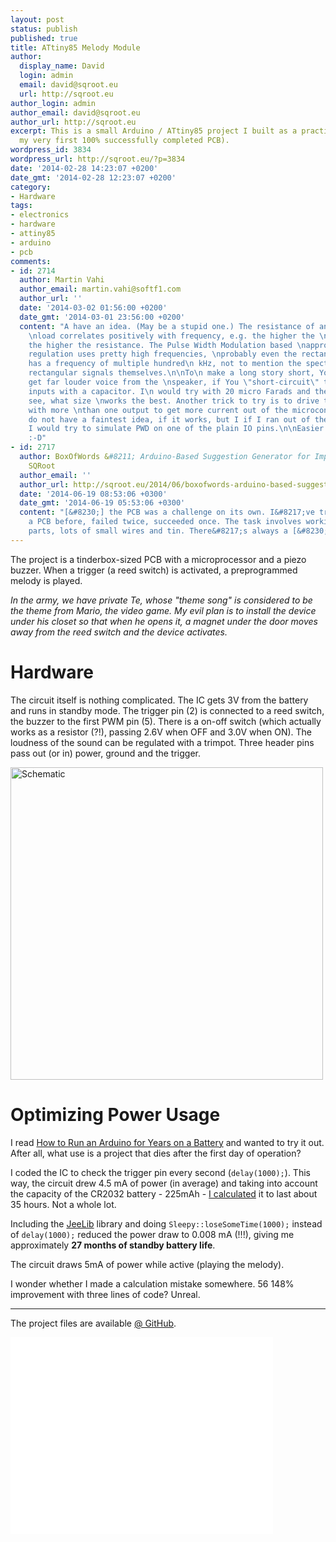 ```yaml
---
layout: post
status: publish
published: true
title: ATtiny85 Melody Module
author:
  display_name: David
  login: admin
  email: david@sqroot.eu
  url: http://sqroot.eu
author_login: admin
author_email: david@sqroot.eu
author_url: http://sqroot.eu
excerpt: This is a small Arduino / ATtiny85 project I built as a practical joke (also
  my very first 100% successfully completed PCB).
wordpress_id: 3834
wordpress_url: http://sqroot.eu/?p=3834
date: '2014-02-28 14:23:07 +0200'
date_gmt: '2014-02-28 12:23:07 +0200'
category:
- Hardware
tags:
- electronics
- hardware
- attiny85
- arduino
- pcb
comments:
- id: 2714
  author: Martin Vahi
  author_email: martin.vahi@softf1.com
  author_url: ''
  date: '2014-03-02 01:56:00 +0200'
  date_gmt: '2014-03-01 23:56:00 +0200'
  content: "A have an idea. (May be a stupid one.) The resistance of an inductive
    \nload correlates positively with frequency, e.g. the higher the \nfrequency,
    the higher the resistance. The Pulse Width Modulation based \napproach to current/power
    regulation uses pretty high frequencies, \nprobably even the rectangular signal
    has a frequency of multiple hundred\n kHz, not to mention the spectrum of the
    rectangular signals themselves.\n\nTo\n make a long story short, You'll probably
    get far louder voice from the \nspeaker, if You \"short-circuit\" the speaker's
    inputs with a capacitor. I\n would try with 20 micro Farads and then experimentally
    see, what size \nworks the best. Another trick to try is to drive the speaker
    with more \nthan one output to get more current out of the microcontroller.\n\nI\n
    do not have a faintest idea, if it works, but I if I ran out of the \nPWD-pins,
    I would try to simulate PWD on one of the plain IO pins.\n\nEasier said than done.
    :-D"
- id: 2717
  author: BoxOfWords &#8211; Arduino-Based Suggestion Generator for Improvisers &mdash;
    SQRoot
  author_email: ''
  author_url: http://sqroot.eu/2014/06/boxofwords-arduino-based-suggestion-generator-for-improvisers/
  date: '2014-06-19 08:53:06 +0300'
  date_gmt: '2014-06-19 05:53:06 +0300'
  content: "[&#8230;] the PCB was a challenge on its own. I&#8217;ve tried to make
    a PCB before, failed twice, succeeded once. The task involves working with delicate
    parts, lots of small wires and tin. There&#8217;s always a [&#8230;]"
---
```


The project is a tinderbox-sized PCB with a microprocessor and a piezo buzzer. When a trigger (a reed switch) is activated, a preprogrammed melody is played.


<em>In the army, we have private Te, whose "theme song" is considered to be the theme from Mario, the video game. My evil plan is to install the device under his closet so that when he opens it, a magnet under the door moves away from the reed switch and the device activates.</em>


<a id="more"></a><a id="more-3834"></a>

<h1>Hardware</h1>

The circuit itself is nothing complicated. The IC gets 3V from the battery and runs in standby mode. The trigger pin (2) is connected to a reed switch, the buzzer to the first PWM pin (5). There is a on-off switch (which actually works as a resistor (?!), passing 2.6V when OFF and 3.0V when ON). The loudness of the sound can be regulated with a trimpot. Three header pins pass out (or in) power, ground and the trigger.


<a href="http://sqroot.eu/wp-content/uploads/2014/02/MelodyModule_Schematic.png"><img src="http://sqroot.eu/wp-content/uploads/2014/02/MelodyModule_Schematic.png" alt="Schematic" width="500" /></a>

<h1>Optimizing Power Usage</h1>

I read <a href="http://www.openhomeautomation.net/arduino-battery">How to Run an Arduino for Years on a Battery</a> and wanted to try it out. After all, what use is a project that dies after the first day of operation?


I coded the IC to check the trigger pin every second (<code>delay(1000);</code>). This way, the circuit drew 4.5 mA of power (in average) and taking into account the capacity of the CR2032 battery - 225mAh - <a href="http://www.digikey.com/us/en/mkt/calculators/battery-life.html">I calculated</a> it to last about 35 hours. Not a whole lot.


Including the <a href="https://github.com/jcw/jeelib">JeeLib</a> library and doing <code>Sleepy::loseSomeTime(1000);</code> instead of <code>delay(1000);</code> reduced the power draw to 0.008 mA (!!!), giving me approximately <strong>27 months of standby battery life</strong>.


The circuit draws 5mA of power while active (playing the melody).


I wonder whether I made a calculation mistake somewhere. 56 148% improvement with three lines of code? Unreal.

<hr />

The project files are available <a href="https://github.com/anroots/attiny85-melody-module">@ GitHub</a>.


<iframe width="420" height="315" src="//www.youtube.com/embed/_KI-yGdVnyY" frameborder="0" allowfullscreen></iframe>


